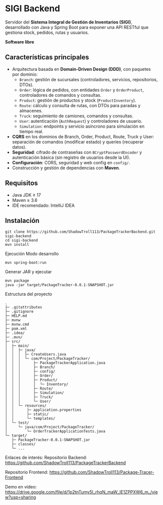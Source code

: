 # SIGI Backend

Servidor del **Sistema Integral de Gestión de Inventarios (SIGI)**, desarrollado con Java y Spring Boot para exponer una API RESTful que gestiona stock, pedidos, rutas y usuarios.

**Software libre**

## Características principales

- Arquitectura basada en **Domain-Driven Design (DDD)**, con paquetes por dominio:  
  - `Branch`: gestión de sucursales (controladores, servicios, repositorios, DTOs).  
  - `Order`: lógica de pedidos, con entidades `Order` y `OrderProduct`, controladores de comandos y consultas.  
  - `Product`: gestión de productos y stock (`ProductInventory`).  
  - `Route`: cálculo y consulta de rutas, con DTOs para paradas y almacenes.  
  - `Truck`: seguimiento de camiones, comandos y consultas.  
  - `User`: autenticación (`AuthRequest`) y controladores de usuario.  
  - `Simulation`: endpoints y servicio asíncrono para simulación en tiempo real.  
- **CQRS** en los dominios de Branch, Order, Product, Route, Truck y User: separación de comandos (modificar estado) y queries (recuperar datos).  
- **Seguridad**: cifrado de contraseñas con `BCryptPasswordEncoder` y autenticación básica (sin registro de usuarios desde la UI).  
- **Configuración**: CORS, seguridad y web config en `config/`.  
- Construcción y gestión de dependencias con **Maven**.

## Requisitos

- Java JDK ≥ 17  
- Maven ≥ 3.6  
- IDE recomendado: IntelliJ IDEA

## Instalación

```
git clone https://github.com/ShadowTroll113/PackageTrackerBackend.git sigi-backend
cd sigi-backend
mvn install
```
Ejecución
Modo desarrollo


```
mvn spring-boot:run
```


Generar JAR y ejecutar
```
mvn package
java -jar target/PackageTracker-0.0.1-SNAPSHOT.jar
```
Estructura del proyecto
```
.
├─ .gitattributes
├─ .gitignore
├─ HELP.md
├─ mvnw
├─ mvnw.cmd
├─ pom.xml
├─ .idea/
├─ .mvn/
├─ src/
│  ├─ main/
│  │  ├─ java/
│  │  │  ├─ CreateUsers.java
│  │  │  └─ com/Project/PackageTracker/
│  │  │      ├─ PackageTrackerApplication.java
│  │  │      ├─ Branch/
│  │  │      ├─ config/
│  │  │      ├─ Order/
│  │  │      ├─ Product/
│  │  │      │  └─ Inventory/
│  │  │      ├─ Route/
│  │  │      ├─ Simulation/
│  │  │      ├─ Truck/
│  │  │      └─ User/
│  │  └─ resources/
│  │      ├─ application.properties
│  │      ├─ static/
│  │      └─ templates/
│  └─ test/
│     └─ java/com/Project/PackageTracker/
│         └─ OrderTrackerApplicationTests.java
└─ target/
   ├─ PackageTracker-0.0.1-SNAPSHOT.jar
   ├─ classes/
   └─ ...
```
Enlaces de interés:
Repositorio Backend: https://github.com/ShadowTroll113/PackageTrackerBackend

Repositorio Frontend: https://github.com/ShadowTroll113/Package-Tracer-Frontend

Demo en vídeo: https://drive.google.com/file/d/1p2tnTumy5I_rhqN_maW_lE1ZPPXW6_m_/view?usp=sharing



